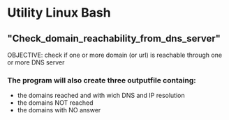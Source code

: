 # Utility Linux Bash

## "Check_domain_reachability_from_dns_server"
  OBJECTIVE: check if one or more domain (or url) is reachable through one or more DNS server
### The program will also create three outputfile containg: 
  * the domains reached and with wich DNS and IP resolution 
  * the domains NOT reached
  * the domains with NO answer
